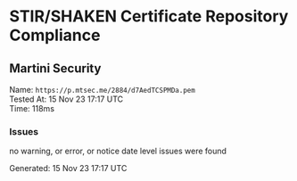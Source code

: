 # STIR/SHAKEN Certificate Repository Compliance

## Martini Security

Name: `https://p.mtsec.me/2884/d7AedTCSPMDa.pem`\
Tested At: 15 Nov 23 17:17 UTC\
Time: 118ms

### Issues

no warning, or error, or notice date level issues were found

Generated: 15 Nov 23 17:17 UTC